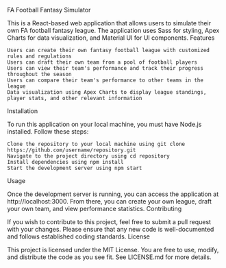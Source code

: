FA Football Fantasy Simulator

This is a React-based web application that allows users to simulate their own FA football fantasy league. The application uses Sass for styling, Apex Charts for data visualization, and Material UI for UI components.
Features

    Users can create their own fantasy football league with customized rules and regulations
    Users can draft their own team from a pool of football players
    Users can view their team's performance and track their progress throughout the season
    Users can compare their team's performance to other teams in the league
    Data visualization using Apex Charts to display league standings, player stats, and other relevant information

Installation

To run this application on your local machine, you must have Node.js installed. Follow these steps:

    Clone the repository to your local machine using git clone https://github.com/username/repository.git
    Navigate to the project directory using cd repository
    Install dependencies using npm install
    Start the development server using npm start

Usage

Once the development server is running, you can access the application at http://localhost:3000. From there, you can create your own league, draft your own team, and view performance statistics.
Contributing

If you wish to contribute to this project, feel free to submit a pull request with your changes. Please ensure that any new code is well-documented and follows established coding standards.
License

This project is licensed under the MIT License. You are free to use, modify, and distribute the code as you see fit. See LICENSE.md for more details.
